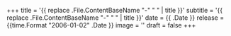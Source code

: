+++
title = '{{ replace .File.ContentBaseName "-" " " | title }}'
subtitle = '{{ replace .File.ContentBaseName "-" " " | title }}'
date = {{ .Date }}
release = {{time.Format "2006-01-02" .Date }}
image = ''
draft = false 
+++
